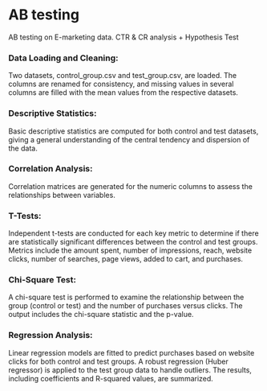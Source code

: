 # AB testing
AB testing on E-marketing data. CTR &amp; CR analysis + Hypothesis Test

### Data Loading and Cleaning: 
Two datasets, control_group.csv and test_group.csv, are loaded. The columns are renamed for consistency, and missing values in several columns are filled with the mean values from the respective datasets.

### Descriptive Statistics: 
Basic descriptive statistics are computed for both control and test datasets, giving a general understanding of the central tendency and dispersion of the data.

### Correlation Analysis: 
Correlation matrices are generated for the numeric columns to assess the relationships between variables.

### T-Tests: 
Independent t-tests are conducted for each key metric to determine if there are statistically significant differences between the control and test groups. Metrics include the amount spent, number of impressions, reach, website clicks, number of searches, page views, added to cart, and purchases.

### Chi-Square Test: 
A chi-square test is performed to examine the relationship between the group (control or test) and the number of purchases versus clicks. The output includes the chi-square statistic and the p-value.

### Regression Analysis: 
Linear regression models are fitted to predict purchases based on website clicks for both control and test groups. A robust regression (Huber regressor) is applied to the test group data to handle outliers. The results, including coefficients and R-squared values, are summarized.

